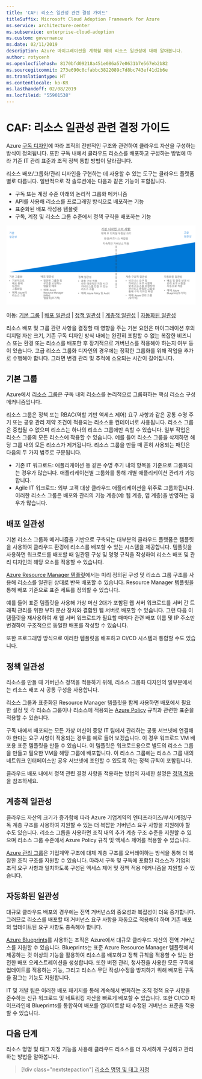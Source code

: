 ```yaml
---
title: 'CAF: 리소스 일관성 관련 결정 가이드'
titleSuffix: Microsoft Cloud Adoption Framework for Azure
ms.service: architecture-center
ms.subservice: enterprise-cloud-adoption
ms.custom: governance
ms.date: 02/11/2019
description: Azure 마이그레이션을 계획할 때의 리소스 일관성에 대해 알아봅니다.
author: rotycenh
ms.openlocfilehash: 8170bfd09218a451e086a57e0631b7e567eb2b82
ms.sourcegitcommit: 273e690c0cfabbc3822089c7d8bc743ef41d2b6e
ms.translationtype: HT
ms.contentlocale: ko-KR
ms.lasthandoff: 02/08/2019
ms.locfileid: "55901538"
---
```

# <a name="caf-resource-consistency-decision-guide"></a>CAF: 리소스 일관성 관련 결정 가이드

Azure [구독 디자인](../subscriptions/overview.md)에 따라 조직의 전반적인 구조와 관련하여 클라우드 자산을 구성하는 방식이 정의됩니다. 또한 구독 내에서 클라우드 리소스를 배포하고 구성하는 방법에 따라 기존 IT 관리 표준과 조직 정책 통합 방법이 달라집니다.

리소스 배포/그룹화/관리 디자인을 구현하는 데 사용할 수 있는 도구는 클라우드 플랫폼별로 다릅니다. 일반적으로 각 솔루션에는 다음과 같은 기능이 포함됩니다.

- 구독 또는 계정 수준 아래의 논리적 그룹화 메커니즘
- API를 사용해 리소스를 프로그래밍 방식으로 배포하는 기능
- 표준화된 배포 작성용 템플릿
- 구독, 계정 및 리소스 그룹 수준에서 정책 규칙을 배포하는 기능

![리소스 일관성 옵션 그림(복잡성이 왼쪽에서 오른쪽으로 높아짐, 이동 링크가 아래쪽에 정렬되어 있음)](../../_images/discovery-guides/discovery-guide-resource-consistency.png)

이동: [기본 그룹](#basic-grouping) | [배포 일관성](#deployment-consistency) | [정책 일관성](#policy-consistency) | [계층적 일관성](#hierarchical-consistency) | [자동화된 일관성](#automated-consistency)

리소스 배포 및 그룹 관련 사항을 결정할 때 영향을 주는 기본 요인은 마이그레이션 후의 디지털 자산 크기, 기존 구독 디자인 방식 내에는 완전히 포함할 수 없는 복잡한 비즈니스 또는 환경 또는 리소스를 배포한 후 장기적으로 거버넌스를 적용해야 하는지 여부 등이 있습니다. 고급 리소스 그룹화 디자인의 경우에는 정확한 그룹화를 위해 작업을 추가로 수행해야 합니다. 그러면 변경 관리 및 추적에 소요되는 시간이 길어집니다.

## <a name="basic-grouping"></a>기본 그룹

Azure에서 [리소스 그룹](/azure/azure-resource-manager/resource-group-overview#resource-groups)은 구독 내의 리소스를 논리적으로 그룹화하는 핵심 리소스 구성 메커니즘입니다.

리소스 그룹은 정책 또는 RBAC(역할 기반 액세스 제어) 요구 사항과 같은 공통 수명 주기 또는 공유 관리 제약 조건이 적용되는 리소스용 컨테이너로 사용됩니다. 리소스 그룹은 중첩될 수 없으며 리소스는 하나의 리소스 그룹에만 속할 수 있습니다. 일부 작업은 리소스 그룹의 모든 리소스에 작용할 수 있습니다. 예를 들어 리소스 그룹을 삭제하면 해당 그룹 내의 모든 리소스가 제거됩니다. 리소스 그룹을 만들 때 흔히 사용되는 패턴은 다음의 두 가지 범주로 구분됩니다.

- 기존 IT 워크로드: 애플리케이션 등 같은 수명 주기 내의 항목을 기준으로 그룹화되는 경우가 많습니다. 애플리케이션별 그룹화를 통해 개별 애플리케이션 관리가 가능합니다.
- Agile IT 워크로드: 외부 고객 대상 클라우드 애플리케이션을 위주로 그룹화됩니다. 이러한 리소스 그룹은 배포와 관리의 기능 계층(예: 웹 계층, 앱 계층)을 반영하는 경우가 많습니다.

## <a name="deployment-consistency"></a>배포 일관성

기본 리소스 그룹화 메커니즘을 기반으로 구축되는 대부분의 클라우드 플랫폼은 템플릿을 사용하여 클라우드 환경에 리소스를 배포할 수 있는 시스템을 제공합니다. 템플릿을 사용하면 워크로드를 배포할 때 일관된 구성 및 명명 규칙을 작성하여 리소스 배포 및 관리 디자인의 해당 요소를 적용할 수 있습니다.

[Azure Resource Manager 템플릿](/azure/azure-resource-manager/resource-group-overview#template-deployment)에서는 미리 정의된 구성 및 리소스 그룹 구조를 사용해 리소스를 일관된 상태로 반복 배포할 수 있습니다. Resource Manager 템플릿을 통해 배포 기준으로 표준 세트를 정의할 수 있습니다.

예를 들어 표준 템플릿을 사용해 가상 머신 2대가 포함된 웹 서버 워크로드를 서버 간 트래픽 관리를 위한 부하 분산 장치와 결합된 웹 서버로 배포할 수 있습니다. 그런 다음 이 템플릿을 재사용하여 새 웹 서버 워크로드가 필요할 때마다 관련 배포 이름 및 IP 주소만 변경하여 구조적으로 동일한 배포를 작성할 수 있습니다.

또한 프로그래밍 방식으로 이러한 템플릿을 배포하고 CI/CD 시스템과 통합할 수도 있습니다.

## <a name="policy-consistency"></a>정책 일관성

리소스를 만들 때 거버넌스 정책을 적용하기 위해, 리소스 그룹화 디자인의 일부분에서는 리소스 배포 시 공통 구성을 사용합니다.

리소스 그룹과 표준화된 Resource Manager 템플릿을 함께 사용하면 배포에서 필요한 설정 및 각 리소스 그룹이나 리소스에 적용되는 [Azure Policy](/azure/governance/policy/overview) 규칙과 관련한 표준을 적용할 수 있습니다.

구독 내에서 배포되는 모든 가상 머신이 중앙 IT 팀에서 관리하는 공통 서브넷에 연결해야 한다는 요구 사항이 적용되는 경우를 예로 들어 보겠습니다. 이 경우 워크로드 VM 배포용 표준 템플릿을 만들 수 있습니다. 이 템플릿은 워크로드용으로 별도의 리소스 그룹을 만들고 필요한 VM을 해당 그룹에 배포합니다. 이 리소스 그룹에는 리소스 그룹 내의 네트워크 인터페이스만 공유 서브넷에 조인할 수 있도록 하는 정책 규칙이 포함됩니다.

클라우드 배포 내에서 정책 관련 결정 사항을 적용하는 방법의 자세한 설명은 [정책 적용](../policy-enforcement/overview.md)을 참조하세요.

## <a name="hierarchical-consistency"></a>계층적 일관성

클라우드 자산의 크기가 증가함에 따라 Azure 기업계약의 엔터프라이즈/부서/계정/구독 계층 구조를 사용하여 지원할 수 있는 더 복잡한 거버넌스 요구 사항을 지원해야 할 수도 있습니다. 리소스 그룹을 사용하면 조직 내의 추가 계층 구조 수준을 지원할 수 있으며 리소스 그룹 수준에서 Azure Policy 규칙 및 액세스 제어를 적용할 수 있습니다.

[Azure 관리 그룹](../subscriptions/overview.md#management-groups)은 기업계약 구조에 대체 계층 구조를 오버레이하는 방식을 통해 더 복잡한 조직 구조를 지원할 수 있습니다. 따라서 구독 및 구독에 포함된 리소스가 기업의 조직 요구 사항과 일치하도록 구성된 액세스 제어 및 정책 적용 메커니즘을 지원할 수 있습니다.

## <a name="automated-consistency"></a>자동화된 일관성

대규모 클라우드 배포의 경우에는 전역 거버넌스의 중요성과 복잡성이 더욱 증가합니다. 그러므로 리소스를 배포할 때 거버넌스 요구 사항을 자동으로 적용해야 하며 기존 배포의 업데이트된 요구 사항도 충족해야 합니다.

[Azure Blueprints](/azure/governance/blueprints/overview)를 사용하는 조직은 Azure에서 대규모 클라우드 자산의 전역 거버넌스를 지원할 수 있습니다. Blueprints는 표준 Azure Resource Manager 템플릿에서 제공하는 것 이상의 기능을 활용하여 리소스를 배포하고 정책 규칙을 적용할 수 있는 완전한 배포 오케스트레이션을 생성합니다. 또한 버전 관리, 청사진을 사용한 모든 구독에 업데이트를 적용하는 기능, 그리고 리소스 무단 작성/수정을 방지하기 위해 배포된 구독을 잠그는 기능도 지원합니다.

IT 및 개발 팀은 이러한 배포 패키지를 통해 계속해서 변화하는 조직 정책 요구 사항을 준수하는 신규 워크로드 및 네트워킹 자산을 빠르게 배포할 수 있습니다. 또한 CI/CD 파이프라인에 Blueprints를 통합하여 배포를 업데이트할 때 수정된 거버넌스 표준을 적용할 수 있습니다.

## <a name="next-steps"></a>다음 단계

리소스 명명 및 태그 지정 기능을 사용해 클라우드 리소스를 더 자세하게 구성하고 관리하는 방법을 알아봅니다.

> [!div class="nextstepaction"]
> [리소스 명명 및 태그 지정](../resource-tagging/overview.md)
